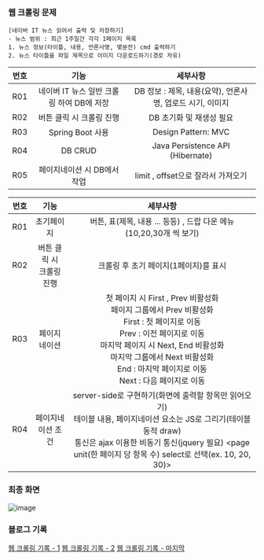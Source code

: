 ### 웹 크롤링 문제
```
[네이버 IT 뉴스 읽어서 출력 및 저장하기]
- 뉴스 범위 : 최근 1주일간 각각 1페이지 목록
1. 뉴스 정보(타이틀, 내용, 언론사명, 몇분전) cmd 출력하기
2. 뉴스 타이틀을 파일 제목으로 이미지 다운로드하기(경로 자유)
```

|번호|기능|세부사항|
|:---:|:---:|:---:|
| R01 | 네이버 IT 뉴스 일반 크롤링 하여 DB에 저장 | DB 정보 : 제목, 내용(요약), 언론사명, 업로드 시기, 이미지  |
| R02 | 버튼 클릭 시 크롤링 진행|DB 초기화 및 재생성 필요|
| R03 | Spring Boot 사용 | Design Pattern: MVC |
| R04 | DB CRUD  | Java Persistence API (Hibernate) |
| R05 | 페이지네이션 시 DB에서 작업| limit , offset으로 잘라서 가져오기 |

|번호|기능|세부사항|
|:---:|:---:|:---:|
| R01 | 초기페이지 | 버튼, 표(제목, 내용 ... 등등) , 드랍 다운 메뉴(10,20,30개 씩 보기) |
| R02 | 버튼 클릭 시 <br> 크롤링 진행|크롤링 후 초기 페이지(1페이지)를 표시|
| R03 | 페이지 네이션| 첫 페이지 시 First , Prev 비활성화 <br> 페이지 그룹에서 Prev 비활성화 <br> First : 첫 페이지로 이동 <br> Prev : 이전 페이지로 이동 <br> 마지막 페이지 시 Next, End 비활성화 <br> 마지막 그룹에서 Next 비활성화 <br> End : 마지막 페이지로 이동 <br> Next : 다음 페이지로 이동|
| R04 |	페이지네이션 조건 | server-side로 구현하기(화면에 출력할 항목만 읽어오기) <br> 테이블 내용, 페이지네이션 요소는 JS로 그리기(테이블 동적 draw) <br> 통신은 ajax 이용한 비동기 통신(jquery 필요) <page unit(한 페이지 당 항목 수) select로 선택(ex. 10, 20, 30)> |

### 최종 화면
![image](https://github.com/MinWook6457/WebCrawling/assets/103114126/9a28ef3f-1bcf-44a9-a159-762be62038c8)

### 블로그 기록
[웹 크롤링 기록 - 1](https://minwook6457.tistory.com/21)
[웹 크롤링 기록 - 2](https://minwook6457.tistory.com/24)
[웹 크롤링 기록 - 마지막](https://minwook6457.tistory.com/25)

